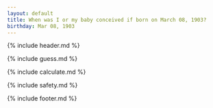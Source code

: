 ```yaml
---
layout: default
title: When was I or my baby conceived if born on March 08, 1903?
birthday: Mar 08, 1903
---
```


{% include header.md %}

{% include guess.md %}

{% include calculate.md %}

{% include safety.md %}

{% include footer.md %}



